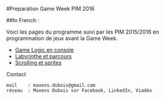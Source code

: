 #Preparation Game Week PIM 2016

##In French :

Voici les pages du programme suivi par les PIM 2015/2016 en programmation de jeux avant la Game Week.

- [Game Logic en console](https://github.com/Herondil/HTML5GameCoding/blob/master/GameLogic.md)
- [Labyrinthe et parcours](https://github.com/Herondil/HTML5GameCoding/blob/master/Animation%20et%20Rendu.md)
- [Scrolling et sprites](https://github.com/Herondil/HTML5GameCoding/blob/master/canvasAnimation.md)




Contact

    mail    : maxens.dubois@gmail.com
    réseau	: Maxens Dubois sur Facebook, LinkedIn, Viadéo
